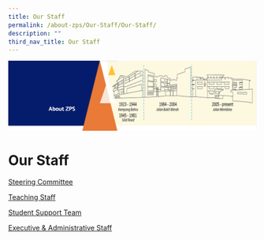 ```yaml
---
title: Our Staff
permalink: /about-zps/Our-Staff/Our-Staff/
description: ""
third_nav_title: Our Staff
---
```

![](/images/AboutUs.png)

Our Staff
=========

[Steering Committee](/about-zps/Our-Staff/Steering-Committee/)

[Teaching Staff](/about-zps/Our-Staff/Teaching-Staff/)

[Student Support Team](/about-zps/Our-Staff/Student-Support-Team/)

[Executive & Administrative Staff](/about-zps/Our-Staff/Executive-and-Administrative-Staff/)